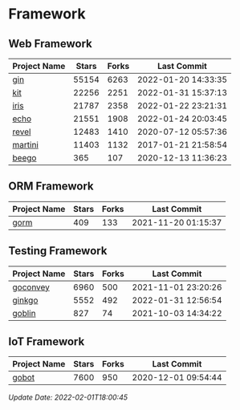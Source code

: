 # Framework

## Web Framework
| Project Name | Stars | Forks | Last Commit |
| ------------ | ----- | ----- | ----------- |
| [gin](https://github.com/gin-gonic/gin) | 55154 | 6263 | 2022-01-20 14:33:35 |
| [kit](https://github.com/go-kit/kit) | 22256 | 2251 | 2022-01-31 15:37:13 |
| [iris](https://github.com/kataras/iris) | 21787 | 2358 | 2022-01-22 23:21:31 |
| [echo](https://github.com/labstack/echo) | 21551 | 1908 | 2022-01-24 20:03:45 |
| [revel](https://github.com/revel/revel) | 12483 | 1410 | 2020-07-12 05:57:36 |
| [martini](https://github.com/go-martini/martini) | 11403 | 1132 | 2017-01-21 21:58:54 |
| [beego](https://github.com/astaxie/beego) | 365 | 107 | 2020-12-13 11:36:23 |

## ORM Framework
| Project Name | Stars | Forks | Last Commit |
| ------------ | ----- | ----- | ----------- |
| [gorm](https://github.com/jinzhu/gorm) | 409 | 133 | 2021-11-20 01:15:37 |

## Testing Framework
| Project Name | Stars | Forks | Last Commit |
| ------------ | ----- | ----- | ----------- |
| [goconvey](https://github.com/smartystreets/goconvey) | 6960 | 500 | 2021-11-01 23:20:26 |
| [ginkgo](https://github.com/onsi/ginkgo) | 5552 | 492 | 2022-01-31 12:56:54 |
| [goblin](https://github.com/franela/goblin) | 827 | 74 | 2021-10-03 14:34:22 |

## IoT Framework
| Project Name | Stars | Forks | Last Commit |
| ------------ | ----- | ----- | ----------- |
| [gobot](https://github.com/hybridgroup/gobot) | 7600 | 950 | 2020-12-01 09:54:44 |

*Update Date: 2022-02-01T18:00:45*